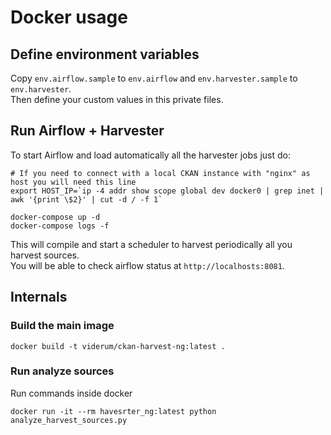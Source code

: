 # Docker usage

## Define environment variables

Copy `env.airflow.sample` to `env.airflow` and `env.harvester.sample` to `env.harvester`.  
Then define your custom values in this private files.  

## Run Airflow + Harvester

To start Airflow and load automatically all the harvester jobs just do:

```
# If you need to connect with a local CKAN instance with "nginx" as host you will need this line
export HOST_IP=`ip -4 addr show scope global dev docker0 | grep inet | awk '{print \$2}' | cut -d / -f 1`

docker-compose up -d
docker-compose logs -f
```
This will compile and start a scheduler to harvest periodically all you harvest sources.  
You will be able to check airflow status at `http://localhosts:8081`.  

## Internals

### Build the main image

```
docker build -t viderum/ckan-harvest-ng:latest .
```

### Run analyze sources

Run commands inside docker

```
docker run -it --rm havesrter_ng:latest python analyze_harvest_sources.py
```

